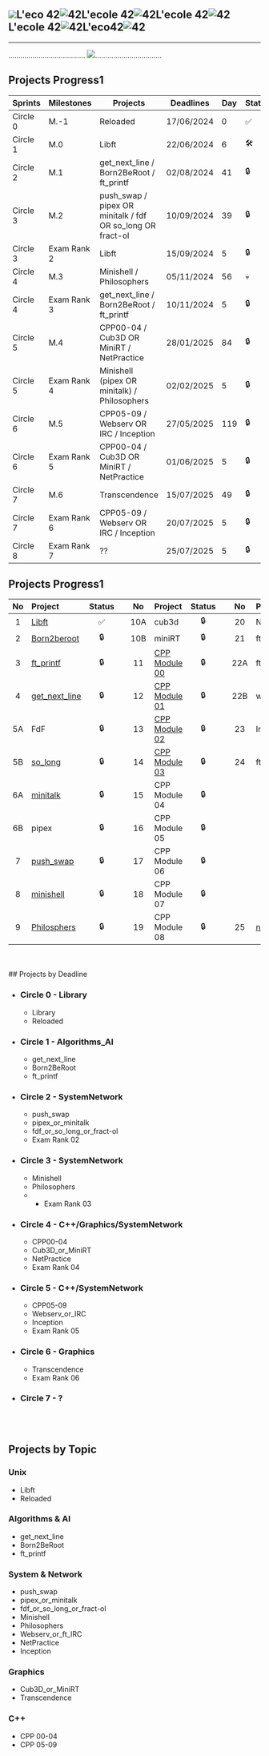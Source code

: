 ![](../zimg/42.svg)L'eco 42![42](../zimg/42.svg)L'ecole 42![42](../zimg/42.svg)L'ecole 42![42](../zimg/42.svg)L'ecole 42![42](../zimg/42.svg)L'eco42![42](../zimg/42.svg)  
---
--- 
...................................... ![](../zimg/peng.jpg).................................

## Projects Progress1

| Sprints       | Milestones | Projects                                       | Deadlines   | Day  | Status |
|---------------|------------|------------------------------------------------|-----------|------|--------|
| Circle 0      | M.-1       | Reloaded                                        | 17/06/2024  | 0    | ✅     |
| Circle 1      | M.0        | Libft                                           | 22/06/2024  | 6    | 🛠️     |
| Circle 2      | M.1        | get_next_line / Born2BeRoot / ft_printf         | 02/08/2024  | 41   | 🔒     |
| Circle 3      | M.2        | push_swap / pipex OR minitalk / fdf OR so_long OR fract-ol | 10/09/2024  | 39   | 🔒     |
| Circle 3      | Exam Rank 2 | Libft                                           | 15/09/2024  | 5    | 🔒     |
| Circle 4      | M.3        | Minishell / Philosophers                          | 05/11/2024  | 56   | 💀     |
| Circle 4      | Exam Rank 3 | get_next_line / Born2BeRoot / ft_printf         | 10/11/2024  | 5    | 🔒     |
| Circle 5      | M.4        | CPP00-04 / Cub3D OR MiniRT / NetPractice       | 28/01/2025  | 84   | 🔒     |
| Circle 5      | Exam Rank 4 | Minishell (pipex OR minitalk) / Philosophers    | 02/02/2025  | 5    | 🔒     |
| Circle 6      | M.5        | CPP05-09 / Webserv OR IRC / Inception            | 27/05/2025  | 119  | 🔒     |
| Circle 6      | Exam Rank 5 | CPP00-04 / Cub3D OR MiniRT / NetPractice       | 01/06/2025  | 5    | 🔒     |
| Circle 7      | M.6        | Transcendence                                     | 15/07/2025  | 49   | 🔒     |
| Circle 7      | Exam Rank 6 | CPP05-09 / Webserv OR IRC / Inception            | 20/07/2025  | 5    | 🔒     |
| Circle 8      | Exam Rank 7 | ??                                               | 25/07/2025  | 5    | 🔒     |


## Projects Progress1
| No  | Project                                     | Status |   | No  | Project                                   | Status |   | No  | Project                        | Status |
| :-: | :------------------------------------------ | :----: | - | :-: | :---------------------------------------- | :----: | - | :-: | :----------------------------- | :----: |
| 1   | [Libft](../../../42-libft)                  | ✅     |   | 10A | cub3d                                      | 🔒     |   | 20  | NetPractice                    | 🔒      |
| 2   | [Born2beroot](../../../42-born2beroot)      | 🔒     |   | 10B | miniRT                                     | 🔒     |   | 21  | ft_containers                  | 🔒      |
| 3   | [ft_printf](../../../42-ft_printf)          | 🔒     |   | 11  | [CPP Module 00](../../../42-cpp_module_00) | 🔒     |   | 22A | ft_irc                         | 🔒      |
| 4   | [get_next_line](../../../42-get_next_line)  | 🔒     |   | 12  | [CPP Module 01](../../../42-cpp_module_01) | 🔒     |   | 22B | webserv                        | 🔒      |
| 5A  | FdF                                         | 🔒     |   | 13  | [CPP Module 02](../../../42-cpp_module_02) | 🔒     |   | 23  | Inception                      | 🔒      |
| 5B  | [so_long](../../../42-so_long)              | 🔒     |   | 14  | [CPP Module 03](../../../42-cpp_module_03) | 🔒     |   | 24  | ft_transcendence               | 🔒      |
| 6A  | [minitalk](../../../42-minitalk)            | 🔒     |   | 15  | CPP Module 04                              | 🔒     |   |     |                                |         |
| 6B  | pipex                                       | 🔒     |   | 16  | CPP Module 05                              | 🔒     |   |     |                                |         |
| 7   | [push_swap](../../../42-push_swap)          | 🔒     |   | 17  | CPP Module 06                              | 🔒     |   |     |                                |         |
| 8   | [minishell](../../../../bunyod16/minishell) | 🔒     |   | 18  | CPP Module 07                              | 🔒     |   |     |                                |         |
| 9   | [Philosphers](../../../42-philosophers)     | 🔒     |   | 19  | CPP Module 08                              | 🔒     |   | 25  | [netwhat](../../../42-netwhat) | ✅      |


<br>
<br>
## Projects by Deadline

- ### Circle 0 - Library
  - Library
  - Reloaded
- ### Circle 1 - Algorithms_AI
  - get_next_line
  - Born2BeRoot
  - ft_printf
- ### Circle 2 - SystemNetwork
  - push_swap
  - pipex_or_minitalk
  - fdf_or_so_long_or_fract-ol
  - Exam Rank 02
- ### Circle 3 - SystemNetwork
  - Minishell
  - Philosophers
  - - Exam Rank 03 
- ### Circle 4 - C++/Graphics/SystemNetwork
  - CPP00-04
  - Cub3D_or_MiniRT
  - NetPractice
  - Exam Rank 04
- ### Circle 5 - C++/SystemNetwork
  - CPP05-09
  - Webserv_or_IRC
  - Inception
  - Exam Rank 05
- ### Circle 6 - Graphics
  - Transcendence
  - Exam Rank 06
- ### Circle 7 - ?

<br>
<br>

## Projects by Topic

### Unix
* Libft
* Reloaded

### Algorithms & AI
* get_next_line
* Born2BeRoot
* ft_printf

### System & Network
* push_swap
* pipex_or_minitalk
* fdf_or_so_long_or_fract-ol
* Minishell
* Philosophers
* Webserv_or_ft_IRC
* NetPractice
* Inception

### Graphics
* Cub3D_or_MiniRT
* Transcendence

### C++
* CPP 00-04
* CPP 05-09

